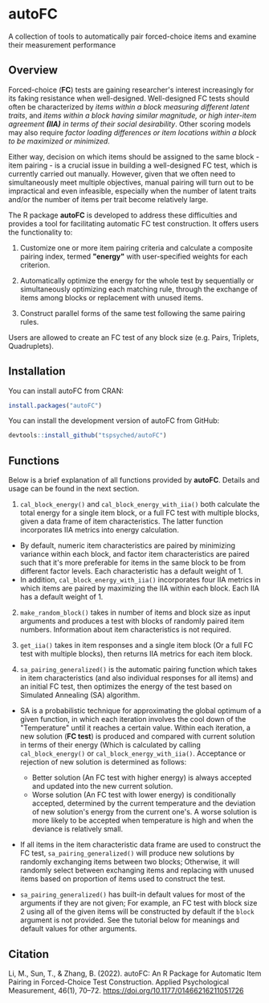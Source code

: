 # autoFC
A collection of tools to automatically pair forced-choice items and examine their measurement performance

## Overview

Forced-choice (**FC**) tests are gaining researcher's interest increasingly for its faking resistance when well-designed. Well-designed FC tests should often be characterized by _items within a block measuring different latent traits_, and _items within a block having similar magnitude, or high inter-item agreement **(IIA)** in terms of their social desirability_. Other scoring models may also require _factor loading differences or item locations within a block to be maximized or minimized_.

Either way, decision on which items should be assigned to the same block - item pairing - is a crucial issue in building a well-designed FC test, which is currently carried out manually. However, given that we often need to simultaneously meet multiple objectives, manual pairing will turn out to be impractical and even infeasible, especially when the number of latent traits and/or the number of items per trait become relatively large.

The R package __autoFC__ is developed to address these difficulties and provides a tool for facilitating automatic FC test construction. It offers users the functionality to:

1. Customize one or more item pairing criteria and calculate a composite pairing index, termed __"energy"__ with user-specified weights for each criterion.

2. Automatically optimize the energy for the whole test by sequentially or simultaneously optimizing each matching rule, through the exchange of items among blocks or replacement with unused items.

3. Construct parallel forms of the same test following the same pairing rules.

Users are allowed to create an FC test of any block size (e.g. Pairs, Triplets, Quadruplets).

## Installation

You can install autoFC from CRAN:

``` r
install.packages("autoFC")
```

You can install the development version of autoFC from GitHub:

``` r
devtools::install_github("tspsyched/autoFC")
```

## Functions

Below is a brief explanation of all functions provided by __autoFC__. Details and usage can be found in the next section.

1. `cal_block_energy()` and `cal_block_energy_with_iia()` both calculate the total energy for a single item block, or a full FC test with multiple blocks, given a data frame of item characteristics. The latter function incorporates IIA metrics into energy calculation.

  * By default, numeric item characteristics are paired by minimizing variance within each block, and factor item characteristics are paired such that it's more preferable for items in the same block to be from different factor levels. Each characteristic has a default weight of 1.
  * In addition, `cal_block_energy_with_iia()` incorporates four IIA metrics in which items are paired by maximizing the IIA within each block. Each IIA has a default weight of 1.


2. `make_random_block()` takes in number of items and block size as input arguments and produces a test with blocks of randomly paired item numbers. Information about item characteristics is not required.

3. `get_iia()` takes in item responses and a single item block (Or a full FC test with multiple blocks), then returns IIA metrics for each item block.

4. `sa_pairing_generalized()` is the automatic pairing function which takes in item characteristics (and also individual responses for all items) and an initial FC test, then optimizes the energy of the test based on Simulated Annealing (SA) algorithm.

  * SA is a probabilistic technique for approximating the global optimum of a given function, in which each iteration involves the cool down of the "Temperature" until it reaches a certain value. Within each iteration, a new solution (**FC test**) is produced and compared with current solution in terms of their energy (Which is calculated by calling `cal_block_energy()` or `cal_block_energy_with_iia()`. Acceptance or rejection of new solution is determined as follows:
  
    - Better solution (An FC test with higher energy) is always accepted and updated into the new current solution.
    - Worse solution (An FC test with lower energy) is conditionally accepted, determined by the current temperature and the deviation of new solution's energy from the current one's. A worse solution is more likely to be accepted when temperature is high and when the deviance is relatively small.
    
    
  * If all items in the item characteristic data frame are used to construct the FC test, `sa_pairing_generalized()` will produce new solutions by randomly exchanging items between two blocks; Otherwise, it will randomly select between exchanging items and replacing with unused items based on proportion of items used to construct the test.
  
  * `sa_pairing_generalized()` has built-in default values for most of the arguments if they are not given; For example, an FC test with block size 2 using all of the given items will be constructed by default if the `block` argument is not provided. See the tutorial below for meanings and default values for other arguments.

## Citation

Li, M., Sun, T., & Zhang, B. (2022). autoFC: An R Package for Automatic Item Pairing in Forced-Choice Test Construction. Applied Psychological Measurement, 46(1), 70–72. https://doi.org/10.1177/01466216211051726

